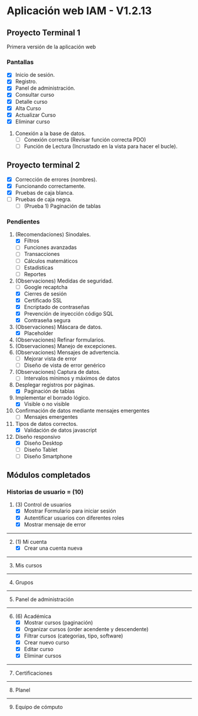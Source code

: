 # Aplicación web IAM - V1.2.13
## Proyecto Terminal 1
Primera versión de la aplicación web

### Pantallas
- [x] Inicio de sesión.
- [x] Registro.
- [x] Panel de administración.
- [x] Consultar curso
- [x] Detalle curso
- [x] Alta Curso
- [x] Actualizar Curso
- [x] Eliminar curso
1. Conexión a la base de datos.
    - [ ] Conexión correcta (Revisar función correcta PDO)
    - [ ] Función de Lectura (Incrustado en la vista para hacer el bucle).

## Proyecto terminal 2
- [x] Corrección de errores (nombres).
- [x] Funcionando correctamente.
- [x] Pruebas de caja blanca.
- [ ] Pruebas de caja negra.
    - [ ] \(Prueba 1) Paginación de tablas

### Pendientes
1. \(Recomendaciones) Sinodales.
    - [x] Filtros
    - [ ] Funciones avanzadas
    - [ ] Transacciones
    - [ ] Cálculos matemáticos
    - [ ] Estadísticas
    - [ ] Reportes
2. \(Observaciones) Medidas de seguridad.
    - [ ] Google recaptcha
    - [x] Cierres de sesión
    - [x] Certificado SSL
    - [x] Encriptado de contraseñas
    - [x] Prevención de inyección código SQL
    - [x] Contraseña segura
3. \(Observaciones) Máscara de datos.
    - [x] Placeholder
4. \(Observaciones) Refinar formularios.
5. \(Observaciones) Manejo de excepciones.
6. \(Observaciones) Mensajes de advertencia.
    - [ ] Mejorar vista de error
    - [ ] Diseño de vista de error genérico
7.  \(Observaciones) Captura de datos.
    - [ ] Intervalos mínimos y máximos de datos
8. Desplegar registros por páginas.
    - [x] Paginación de tablas
9. Implementar el borrado lógico.
    - [x] Visible o no visible
10. Confirmación de datos mediante mensajes emergentes
    - [ ] Mensajes emergentes
11. Tipos de datos correctos.
    - [x] Validación de datos javascript
12. Diseño responsivo
    - [x] Diseño Desktop
    - [ ] Diseño Tablet
    - [ ] Diseño Smartphone

## Módulos completados
### Historias de usuario = (10)
1. \(3) Control de usuarios 
    - [x] Mostrar Formulario para iniciar sesión
    - [x] Autentificar usuarios con diferentes roles
    - [x] Mostrar mensaje de error
---
2. \(1) Mi cuenta
    - [x] Crear una cuenta nueva
---
3. Mis cursos
---
4. Grupos
---
5. Panel de administración
---
6. \(6) Académica
    - [x] Mostrar cursos (paginación)
    - [x] Organizar cursos (order acendente y descendente)
    - [x] Filtrar cursos (categorias, tipo, software)
    - [x] Crear nuevo curso
    - [x] Editar curso
    - [x] Eliminar cursos
---
7. Certificaciones
---
8. Planel
---
9. Equipo de cómputo